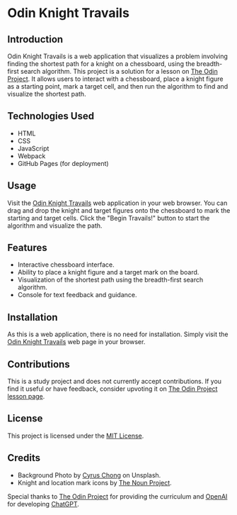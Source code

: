 # Odin Knight Travails

## Introduction

Odin Knight Travails is a web application that visualizes a problem involving finding the shortest path for a knight on a chessboard, using the breadth-first search algorithm. This project is a solution for a lesson on [The Odin Project](https://www.theodinproject.com/lessons/javascript-knights-travails). It allows users to interact with a chessboard, place a knight figure as a starting point, mark a target cell, and then run the algorithm to find and visualize the shortest path.

## Technologies Used

- HTML
- CSS
- JavaScript
- Webpack
- GitHub Pages (for deployment)

## Usage

Visit the [Odin Knight Travails](https://hrv3str.github.io/odin-knight-travails/) web application in your web browser. You can drag and drop the knight and target figures onto the chessboard to mark the starting and target cells. Click the "Begin Travails!" button to start the algorithm and visualize the path.

## Features

- Interactive chessboard interface.
- Ability to place a knight figure and a target mark on the board.
- Visualization of the shortest path using the breadth-first search algorithm.
- Console for text feedback and guidance.

## Installation

As this is a web application, there is no need for installation. Simply visit the [Odin Knight Travails](https://hrv3str.github.io/odin-knight-travails/) web page in your browser.

## Contributions

This is a study project and does not currently accept contributions. If you find it useful or have feedback, consider upvoting it on [The Odin Project lesson page](https://www.theodinproject.com/lessons/javascript-knights-travails).

## License

This project is licensed under the [MIT License](LICENSE).

## Credits

- Background Photo by [Cyrus Chong](https://unsplash.com/@cyrusnumber78?utm_content=creditCopyText&utm_medium=referral&utm_source=unsplash) on Unsplash.
- Knight and location mark icons by [The Noun Project](https://thenounproject.com).

Special thanks to [The Odin Project](https://www.theodinproject.com) for providing the curriculum and [OpenAI](https://openai.com) for developing [ChatGPT](https://chat.openai.com/).